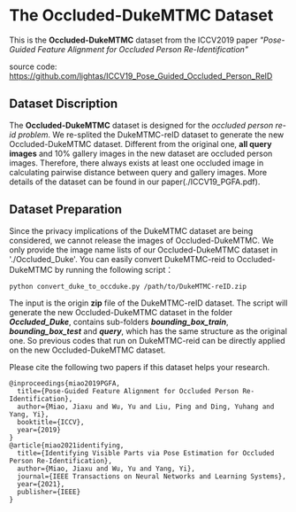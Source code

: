 # The Occluded-DukeMTMC Dataset

This is the **Occluded-DukeMTMC** dataset from the ICCV2019 paper *"Pose-Guided Feature Alignment for Occluded Person Re-Identification"*

source code: https://github.com/lightas/ICCV19_Pose_Guided_Occluded_Person_ReID

## Dataset Discription

The **Occluded-DukeMTMC** dataset is designed for the *occluded person re-id problem*. We re-splited the DukeMTMC-reID dataset to generate the new Occluded-DukeMTMC dataset. Different from the original one, **all query images** and 10% gallery images in the new dataset are occluded person images. Therefore, there always exists at least one occluded image in calculating pairwise distance between query and gallery images. More details of the dataset can be found in our paper(./ICCV19_PGFA.pdf).

## Dataset Preparation

Since the privacy implications of the DukeMTMC dataset are being considered, we cannot release the images of Occluded-DukeMTMC. We only provide the image name lists of our Occluded-DukeMTMC dataset in './Occluded_Duke'. You can easily convert DukeMTMC-reid to Occluded-DukeMTMC by running the following script：

```
python convert_duke_to_occduke.py /path/to/DukeMTMC-reID.zip 
```

The input is the origin **zip** file of the DukeMTMC-reID dataset. 
The script will generate the new Occluded-DukeMTMC dataset in the folder ***Occluded_Duke***, contains sub-folders ***bounding\_box\_train***, ***bounding\_box\_test*** and ***query***, which has the same structure as the original one. So previous codes that run on DukeMTMC-reid can be directly applied on the new Occluded-DukeMTMC dataset.

Please cite the following two papers if this dataset helps your research.

```
@inproceedings{miao2019PGFA,
  title={Pose-Guided Feature Alignment for Occluded Person Re-Identification},
  author={Miao, Jiaxu and Wu, Yu and Liu, Ping and Ding, Yuhang and Yang, Yi},
  booktitle={ICCV},
  year={2019}
}
@article{miao2021identifying,
  title={Identifying Visible Parts via Pose Estimation for Occluded Person Re-Identification},
  author={Miao, Jiaxu and Wu, Yu and Yang, Yi},
  journal={IEEE Transactions on Neural Networks and Learning Systems},
  year={2021},
  publisher={IEEE}
}
```
